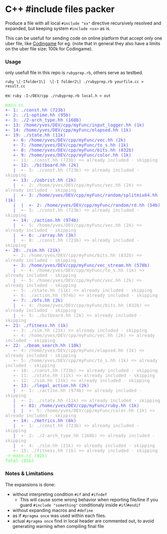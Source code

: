 # C++ #include files packer

Produce a file with all local ```#include "xx"``` directive recursively resolved and expanded, but keeping system ```#include <xx>``` as is.

This can be usefull for sending code on online platform that accept only one uber file, like [Codingame](https://www.codingame.com) for eg. (note that in general they also have a limits on the uber file size: 100k for Codingame).

### Usage
only usefull file in this repo is ```rubyprep.rb```, others serve as testbed.

```ruby \[-Ifolder1\]  \[-I folder2\] ./rubyprep.rb yourfile.cc > result.cc```

ex: 
```ruby -I~/DEV/cpp ./rubyprep.rb local.h > out```


<pre style="white-space: pre-wrap;">
<span class="bold" style="color: #000000; font-weight: bold;"><span class="f2" style="color: #55FF55; font-weight: normal;">main.cc</span></span>
<span class="bold" style="color: #000000; font-weight: bold;"><span class="f4" style="color: #5555FF; font-weight: normal;">+- 1: ./const.hh (723b)</span></span>
<span class="bold" style="color: #000000; font-weight: bold;"><span class="f4" style="color: #5555FF; font-weight: normal;">+- 2: ./1-optime.hh (95b)</span></span>
<span class="bold" style="color: #000000; font-weight: bold;"><span class="f4" style="color: #5555FF; font-weight: normal;">+- 3: ./2-arch_type.hh (168b)</span></span>
<span class="bold" style="color: #000000; font-weight: bold;"><span class="f4" style="color: #5555FF; font-weight: normal;">+- 13: /home/yves/DEV/cpp/myFunc/input_logger.hh (1k)</span></span>
<span class="bold" style="color: #000000; font-weight: bold;"><span class="f4" style="color: #5555FF; font-weight: normal;">+- 14: /home/yves/DEV/cpp/myFunc/elapsed.hh (1k)</span></span>
<span class="bold" style="color: #000000; font-weight: bold;"><span class="f4" style="color: #5555FF; font-weight: normal;">+- 19: ./state.hh (11k)</span></span>
<span class="bold" style="color: #000000; font-weight: bold;"><span class="f4" style="color: #5555FF; font-weight: normal;">   +- 6: /home/yves/DEV/cpp/myFunc/vec.hh (2k)</span></span>
<span class="bold" style="color: #000000; font-weight: bold;"><span class="f4" style="color: #5555FF; font-weight: normal;">   +- 7: /home/yves/DEV/cpp/myFunc/to_s.hh (1k)</span></span>
<span class="bold" style="color: #000000; font-weight: bold;"><span class="f4" style="color: #5555FF; font-weight: normal;">   +- 8: /home/yves/DEV/cpp/myFunc/bits.hh (832b)</span></span>
<span class="bold" style="color: #000000; font-weight: bold;"><span class="f4" style="color: #5555FF; font-weight: normal;">   +- 9: /home/yves/DEV/cpp/myFunc/color.hh (1k)</span></span>
<span class="bold" style="color: #000000; font-weight: bold;"><span class="f4" style="color: #5555FF; font-weight: normal;">   </span></span><span class="f7" style="color: #AAAAAA;">+- 11: ./const.hh (723b) =&gt; already included - skipping</span>
<span class="bold" style="color: #000000; font-weight: bold;"><span class="f4" style="color: #5555FF; font-weight: normal;">   +- 12: ./bitboard.hh (2k)</span></span>
<span class="bold" style="color: #000000; font-weight: bold;"><span class="f4" style="color: #5555FF; font-weight: normal;">   |  </span></span><span class="f7" style="color: #AAAAAA;">+- 5: ./const.hh (723b) =&gt; already included - skipping</span>
<span class="bold" style="color: #000000; font-weight: bold;"><span class="f4" style="color: #5555FF; font-weight: normal;">   +- 13: ./zobrist.hh (2k)</span></span>
<span class="bold" style="color: #000000; font-weight: bold;"><span class="f4" style="color: #5555FF; font-weight: normal;">   |  </span></span><span class="f7" style="color: #AAAAAA;">+- 2: /home/yves/DEV/cpp/myFunc/vec.hh (2k) =&gt; already included - skipping
</span><span class="bold" style="color: #000000; font-weight: bold;"><span class="f4" style="color: #5555FF; font-weight: normal;">   |  +- 3: /home/yves/DEV/cpp/myFunc/random/splitmix64.hh (1k)</span></span>
<span class="bold" style="color: #000000; font-weight: bold;"><span class="f4" style="color: #5555FF; font-weight: normal;">   |  |  +- 2: /home/yves/DEV/cpp/myFunc/random/rd.hh (54b)</span></span>
<span class="bold" style="color: #000000; font-weight: bold;"><span class="f4" style="color: #5555FF; font-weight: normal;">   |  </span></span><span class="f7" style="color: #AAAAAA;">+- 5: ./const.hh (723b) =&gt; already included - skipping</span>
<span class="bold" style="color: #000000; font-weight: bold;"><span class="f4" style="color: #5555FF; font-weight: normal;">   +- 14: ./action.hh (974b)</span></span>
<span class="bold" style="color: #000000; font-weight: bold;"><span class="f4" style="color: #5555FF; font-weight: normal;">   |  </span></span><span class="f7" style="color: #AAAAAA;">+- 5: /home/yves/DEV/cpp/myFunc/vec.hh (2k) =&gt; already included - skipping
</span><span class="bold" style="color: #000000; font-weight: bold;"><span class="f4" style="color: #5555FF; font-weight: normal;">   |  +- 6: ./array.hh (3k)</span></span>
<span class="bold" style="color: #000000; font-weight: bold;"><span class="f4" style="color: #5555FF; font-weight: normal;">   |  </span></span><span class="f7" style="color: #AAAAAA;">+- 8: ./const.hh (723b) =&gt; already included - skipping</span>
<span class="bold" style="color: #000000; font-weight: bold;"><span class="f4" style="color: #5555FF; font-weight: normal;">+- 20: ./sim.hh (21k)</span></span>
<span class="bold" style="color: #000000; font-weight: bold;"><span class="f4" style="color: #5555FF; font-weight: normal;">   </span></span><span class="f7" style="color: #AAAAAA;">+- 2: /home/yves/DEV/cpp/myFunc/bits.hh (832b) =&gt; already included - skipping
</span><span class="bold" style="color: #000000; font-weight: bold;"><span class="f4" style="color: #5555FF; font-weight: normal;">   +- 3: /home/yves/DEV/cpp/myFunc/vec_stream.hh (578b)</span></span>
<span class="bold" style="color: #000000; font-weight: bold;"><span class="f4" style="color: #5555FF; font-weight: normal;">   |  </span></span><span class="f7" style="color: #AAAAAA;">+- 4: /home/yves/DEV/cpp/myFunc/to_s.hh (1k) =&gt; already included - skipping
</span><span class="bold" style="color: #000000; font-weight: bold;"><span class="f4" style="color: #5555FF; font-weight: normal;">   |  </span></span><span class="f7" style="color: #AAAAAA;">+- 5: /home/yves/DEV/cpp/myFunc/vec.hh (2k) =&gt; already included - skipping</span>
<span class="bold" style="color: #000000; font-weight: bold;"><span class="f4" style="color: #5555FF; font-weight: normal;">   </span></span><span class="f7" style="color: #AAAAAA;">+- 5: ./state.hh (11k) =&gt; already included - skipping</span>
<span class="bold" style="color: #000000; font-weight: bold;"><span class="f4" style="color: #5555FF; font-weight: normal;">   </span></span><span class="f7" style="color: #AAAAAA;">+- 6: ./action.hh (974b) =&gt; already included - skipping</span>
<span class="bold" style="color: #000000; font-weight: bold;"><span class="f4" style="color: #5555FF; font-weight: normal;">   +- 7: ./bfs.hh (2k)</span></span>
<span class="bold" style="color: #000000; font-weight: bold;"><span class="f4" style="color: #5555FF; font-weight: normal;">   |  </span></span><span class="f7" style="color: #AAAAAA;">+- 4: /home/yves/DEV/cpp/myFunc/bits.hh (832b) =&gt; already included - skipping
</span><span class="bold" style="color: #000000; font-weight: bold;"><span class="f4" style="color: #5555FF; font-weight: normal;">   |  </span></span><span class="f7" style="color: #AAAAAA;">+- 5: ./bitboard.hh (2k) =&gt; already included - skipping</span>
<span class="bold" style="color: #000000; font-weight: bold;"><span class="f4" style="color: #5555FF; font-weight: normal;">+- 21: ./fitness.hh (1k)</span></span>
<span class="bold" style="color: #000000; font-weight: bold;"><span class="f4" style="color: #5555FF; font-weight: normal;">   </span></span><span class="f7" style="color: #AAAAAA;">+- 3: ./sim.hh (21k) =&gt; already included - skipping</span>
<span class="bold" style="color: #000000; font-weight: bold;"><span class="f4" style="color: #5555FF; font-weight: normal;">   </span></span><span class="f7" style="color: #AAAAAA;">+- 4: /home/yves/DEV/cpp/myFunc/vec.hh (2k) =&gt; already included - skipping</span>
<span class="bold" style="color: #000000; font-weight: bold;"><span class="f4" style="color: #5555FF; font-weight: normal;">+- 22: ./beam_search.hh (10k)</span></span>
<span class="bold" style="color: #000000; font-weight: bold;"><span class="f4" style="color: #5555FF; font-weight: normal;">   </span></span><span class="f7" style="color: #AAAAAA;">+- 4: /home/yves/DEV/cpp/myFunc/elapsed.hh (1k) =&gt; already included - skipping</span>
<span class="bold" style="color: #000000; font-weight: bold;"><span class="f4" style="color: #5555FF; font-weight: normal;">   </span></span><span class="f7" style="color: #AAAAAA;">+- 5: /home/yves/DEV/cpp/myFunc/to_s.hh (1k) =&gt; already included - skipping</span>
<span class="bold" style="color: #000000; font-weight: bold;"><span class="f4" style="color: #5555FF; font-weight: normal;">   </span></span><span class="f7" style="color: #AAAAAA;">+- 10: ./const.hh (723b) =&gt; already included - skipping</span>
<span class="bold" style="color: #000000; font-weight: bold;"><span class="f4" style="color: #5555FF; font-weight: normal;">   </span></span><span class="f7" style="color: #AAAAAA;">+- 11: ./state.hh (11k) =&gt; already included - skipping</span>
<span class="bold" style="color: #000000; font-weight: bold;"><span class="f4" style="color: #5555FF; font-weight: normal;">   </span></span><span class="f7" style="color: #AAAAAA;">+- 12: ./sim.hh (21k) =&gt; already included - skipping</span>
<span class="bold" style="color: #000000; font-weight: bold;"><span class="f4" style="color: #5555FF; font-weight: normal;">   +- 13: ./legal_action.hh (2k)</span></span>
<span class="bold" style="color: #000000; font-weight: bold;"><span class="f4" style="color: #5555FF; font-weight: normal;">   |  </span></span><span class="f7" style="color: #AAAAAA;">+- 1: ./action.hh (974b) =&gt; already included - skipping</span>
<span class="bold" style="color: #000000; font-weight: bold;"><span class="f4" style="color: #5555FF; font-weight: normal;">   |  </span></span><span class="f7" style="color: #AAAAAA;">+- 2: ./state.hh (11k) =&gt; already included - skipping</span>
<span class="bold" style="color: #000000; font-weight: bold;"><span class="f4" style="color: #5555FF; font-weight: normal;">   |  +- 81: /home/yves/DEV/cpp/myFunc/ruby.hh (1k)</span></span>
<span class="bold" style="color: #000000; font-weight: bold;"><span class="f4" style="color: #5555FF; font-weight: normal;">   |  |  </span></span><span class="f7" style="color: #AAAAAA;">+- 5: /home/yves/DEV/cpp/myFunc/color.hh (1k) =&gt; already included - skipping
</span><span class="bold" style="color: #000000; font-weight: bold;"><span class="f4" style="color: #5555FF; font-weight: normal;">   +- 14: ./metrics.hh (6k)</span></span>
<span class="bold" style="color: #000000; font-weight: bold;"><span class="f4" style="color: #5555FF; font-weight: normal;">   |  </span></span><span class="f7" style="color: #AAAAAA;">+- 1: ./const.hh (723b) =&gt; already included - skipping</span>
<span class="bold" style="color: #000000; font-weight: bold;"><span class="f4" style="color: #5555FF; font-weight: normal;">   |  </span></span><span class="f7" style="color: #AAAAAA;">+- 2: ./2-arch_type.hh (168b) =&gt; already included - skipping</span>
<span class="bold" style="color: #000000; font-weight: bold;"><span class="f4" style="color: #5555FF; font-weight: normal;">   |  </span></span><span class="f7" style="color: #AAAAAA;">+- 4: ./sim.hh (21k) =&gt; already included - skipping</span>
<span class="bold" style="color: #000000; font-weight: bold;"><span class="f4" style="color: #5555FF; font-weight: normal;">   </span></span><span class="f7" style="color: #AAAAAA;">+- 15: ./fitness.hh (1k) =&gt; already included - skipping</span>
<span class="bold" style="color: #000000; font-weight: bold;"><span class="f2" style="color: #55FF55; font-weight: normal;">-&gt; main.cc (81k)</span></span>
<span class="bold" style="color: #000000; font-weight: bold;"><span class="f2" style="color: #55FF55; font-weight: normal;">Total (81k)</span></span>
</pre>

  
### Notes & Limitations

The expansions is done:
- without interpreting condition ```#if``` and ```#ifndef```
  - This will cause some wrong behavior when reporting file/line if you guard ```#include "something"``` conditionaly inside ```#if```/```#endif```
- without expanding macros and ```#define```
- as if ```#pragma once``` was used within each files.
- actual  ```#pragma once``` find in local header are commented out, to avoid generating warning when compiling final file


